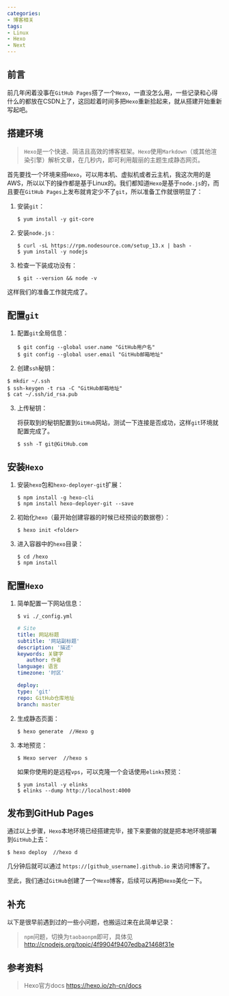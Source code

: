 ```yaml
---
categories:
- 博客相关
tags:
- Linux
- Hexo
- Next
---
```


## 前言

前几年闲着没事在`GitHub Pages`搭了一个`Hexo`，一直没怎么用，一些记录和心得什么的都放在CSDN上了，这回趁着时间多把`Hexo`重新拾起来，就从搭建开始重新写起吧。





## 搭建环境

> `Hexo`是一个快速、简洁且高效的博客框架。`Hexo`使用`Markdown`（或其他渲染引擎）解析文章，在几秒内，即可利用靓丽的主题生成静态网页。

首先要找一个环境来搭`Hexo`，可以用本机、虚拟机或者云主机，我这次用的是AWS，所以以下的操作都是基于Linux的。我们都知道`Hexo`是基于`node.js`的，而且要在`GitHub Pages`上发布就肯定少不了`git`，所以准备工作就很明显了：

1. 安装`git`：

   ```shell
   $ yum install -y git-core
   ```

2. 安装`node.js：`

   ```shell
   $ curl -sL https://rpm.nodesource.com/setup_13.x | bash -
   $ yum install -y nodejs
   ```
   
3. 检查一下装成功没有：

   ```shell
   $ git --version && node -v
   ```

这样我们的准备工作就完成了。






## 配置`git`

1. 配置`git`全局信息：

   ```shell
   $ git config --global user.name "GitHub用户名"
   $ git config --global user.email "GitHub邮箱地址"
   ```

2.  创建`ssh`秘钥：

   ```shell
   $ mkdir ~/.ssh
   $ ssh-keygen -t rsa -C "GitHub邮箱地址"
   $ cat ~/.ssh/id_rsa.pub
   ```
   
3. 上传秘钥：

   将获取到的秘钥配置到`GitHub`网站，测试一下连接是否成功，这样`git`环境就配置完成了。

   ```shell
   $ ssh -T git@GitHub.com
   ```





## 安装`Hexo`

1. 安装`hexo`包和`hexo-deployer-git`扩展：

   ```shell
   $ npm install -g hexo-cli
   $ npm install hexo-deployer-git --save
   ```
   
2. 初始化`hexo`（最开始创建容器的时候已经预设的数据卷）：

   ```shell
   $ hexo init <folder>
   ```

3. 进入容器中的`hexo`目录：

   ```shell
   $ cd /hexo
   $ npm install
   ```





## 配置`Hexo`

1. 简单配置一下网站信息：

   ```shell
   $ vi ./_config.yml
   ```

   ```yml
   # Site
   title: 网站标题
   subtitle: '网站副标题'
   description: '描述'
   keywords: 关键字
      author: 作者
   language: 语言
   timezone: '时区'

   deploy:
   type: 'git'
   repo: GitHub仓库地址
   branch: master
   ```

2. 生成静态页面：

   ```shell
   $ hexo generate  //Hexo g
   ```

3. 本地预览：

   ```shell
   $ Hexo server  //hexo s
   ```

   如果你使用的是远程`vps`，可以克隆一个会话使用`elinks`预览：

   ```shell
   $ yum install -y elinks
   $ elinks --dump http://localhost:4000
   ```





## 发布到GitHub Pages

通过以上步骤，`Hexo`本地环境已经搭建完毕，接下来要做的就是把本地环境部署到`GitHub`上去：

```shell
$ hexo deploy  //hexo d
```

几分钟后就可以通过 `https://[github_username].github.io` 来访问博客了。

至此，我们通过`GitHub`创建了一个`Hexo`博客，后续可以再把`Hexo`美化一下。





## 补充

以下是很早前遇到过的一些小问题，也搬运过来在此简单记录：

> `npm`问题，切换为`taobaonpm`即可，具体见 http://cnodejs.org/topic/4f9904f9407edba21468f31e





## 参考资料

> Hexo官方docs https://hexo.io/zh-cn/docs
